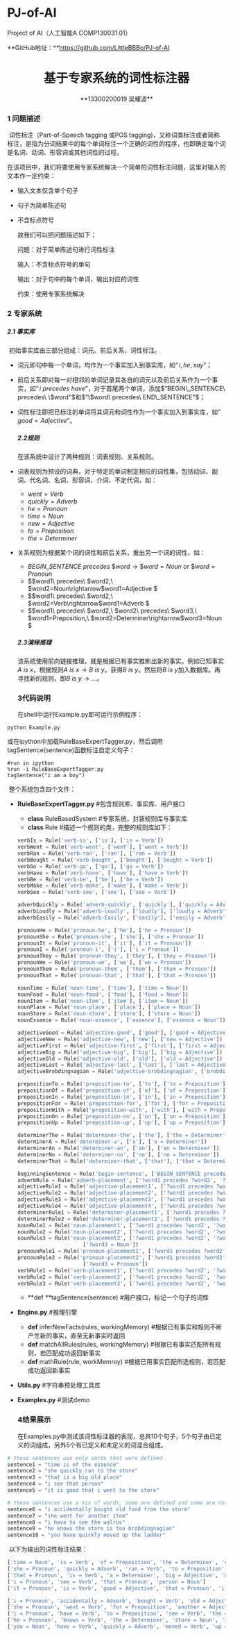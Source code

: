 # PJ-of-AI
Project of AI（人工智能A COMP130031.01）

**GitHub地址：**https://github.com/LittleBBBo/PJ-of-AI

# <center>基于专家系统的词性标注器</center>

<center>**13300200019 吴耀波**</center>

### 1	问题描述

​	词性标注（Part-of-Speech tagging 或POS tagging)，又称词类标注或者简称标注，是指为分词结果中的每个单词标注一个正确的词性的程序，也即确定每个词是名词、动词、形容词或其他词性的过程。

​	在该项目中，我们将要使用专家系统解决一个简单的词性标注问题，这里对输入的文本作一定约束：

- 输入文本仅含单个句子

- 句子为简单陈述句

- 不含标点符号

  故我们可以把问题描述如下：

  ​问题：对于简单陈述句进行词性标注

  ​输入：不含标点符号的单句

  ​输出：对于句中的每个单词，输出对应的词性

  ​约束：使用专家系统解决



### 2	专家系统

##### 2.1	事实库

​	初始事实库由三部分组成：词元、前后关系、词性标注。

- 词元即句中每一个单词，均作为一个事实加入到事实库，如$“i, he, say”$；

- 前后关系即对每一对相邻的单词记录其各自的词元以及前后关系作为一个事实，如$“i\ precedes\ have”$，对于首尾两个单词，添加$“BEGIN\_SENTENCE\ precedes\ \$word"$和$“\$word\ precedes\  END\_SENTENCE"$；

- 词性标注即把已标注的单词将其词元和词性作为一个事实加入到事实库，如$“good= Adjective”$。

  ##### 2.2规则

  ​在该系统中设计了两种规则：词表规则、关系规则。

- 词表规则为预设的词典，对于特定的单词制定相应的词性集，包括动词、副词、代名词、名词、形容词、介词、不定代词，如：

  - $went= Verb$
  - $quickly= Adverb$
  - $he= Pronoun$
  - $time= Noun$
  - $new=Adjective$
  - $to= Preposition$
  - $the= Determiner$

- 关系规则为根据某个词的词性和前后关系，推出另一个词的词性，如：

  - $BEGIN\_SENTENCE\ precedes\ \$word \rightarrow \$word=Noun\ or\ \$word=Pronoun$
  - $\$word1\ precedes\ \$word2,\ \$word2=Noun\rightarrow\$word1=Adjective $
  - $\$word1\ precedes\ \$word2,\ \$word2=Verb\rightarrow\$word1=Adverb $
  - $\$word1\ precedes\ \$word2,\ \$word2\ precedes\ \$word3,\ \$word1=Preposition,\ \$word2=Determiner\rightarrow\$word3=Noun $

  ##### 2.3演绎推理

  ​该系统使用前向链接推理，就是根据已有事实推断出新的事实。例如已知事实$A\ is\ x$，根据规则$A\ is\ x\rightarrow B\ is\ y$。获得$B\ is\ y$。然后将$B\ is\ y$加入数据库。再寻找新的规则，即$B\ is\ y \rightarrow ...$。

  ### 3代码说明

  ​在shell中运行Example.py即可运行示例程序：

```shell
python Example.py
```

​	或在ipython中加载RuleBaseExpertTagger.py，然后调用tagSentence(sentence)函数标注自定义句子：

```shell
#run in ipython
%run -i RuleBaseExpertTagger.py
tagSentence("i am a boy")
```

​	整个系统包含四个文件：

- **RuleBaseExpertTagger.py**  #包含规则库、事实库、用户接口

  - **class** RuleBasedSystem  #专家系统，封装规则库与事实库
  - **class** Rule  #描述一个规则的类，完整的规则库如下：

  ```python
  verbIs = Rule('verb-is', ['is'], ['is = Verb'])
  verbWent = Rule('verb-went', ['went'], ['went = Verb'])
  verbRan = Rule('verb-ran', ['ran'], ['ran = Verb'])
  verbBought = Rule('verb-bought', ['bought'], ['bought = Verb'])
  verbGo = Rule('verb-go', ['go'], ['go = Verb'])
  verbHave = Rule('verb-have', ['have'], ['have = Verb'])
  verbBe = Rule('verb-be', ['be'], ['be = Verb'])
  verbMake = Rule('verb-make', ['make'], ['make = Verb'])
  verbSee = Rule('verb-see', ['see'], ['see = Verb'])

  adverbQuickly = Rule('adverb-quickly', ['quickly'], ['quickly = Adverb'])
  adverbLoudly = Rule('adverb-loudly', ['loudly'], ['loudly = Adverb'])
  adverbEasily = Rule('adverb-Easily', ['easily'], ['easily = Adverb'])

  pronounHe = Rule('pronoun-he', ['he'], ['he = Pronoun'])
  pronounShe = Rule('pronoun-she', ['she'], ['she = Pronoun'])
  pronounIt = Rule('pronoun-it', ['it'], ['it = Pronoun'])
  pronounI = Rule('pronoun-i', ['i'], ['i = Pronoun'])
  pronounThey = Rule('pronoun-they', ['they'], ['they = Pronoun'])
  pronounWe = Rule('pronoun-we', ['we'], ['we = Pronoun'])
  pronounThem = Rule('pronoun-them', ['them'], ['them = Pronoun'])
  pronounThat = Rule('pronoun-that', ['that'], ['that = Pronoun'])

  nounTime = Rule('noun-time', ['time'], ['time = Noun'])
  nounFood = Rule('noun-food', ['food'], ['food = Noun'])
  nounItem = Rule('noun-item', ['item'], ['item = Noun'])
  nounPlace = Rule('noun-place', ['place'], ['place = Noun'])
  nounStore = Rule('noun-store', ['store'], ['store = Noun'])
  nounEssence = Rule('noun-essence', ['essence'], ['essence = Noun'])

  adjectiveGood = Rule('adjective-good', ['good'], ['good = Adjective'])
  adjectiveNew = Rule('adjective-new', ['new'], ['new = Adjective'])
  adjectiveFirst = Rule('adjective-first', ['first'], ['first = Adjective'])
  adjectiveBig = Rule('adjective-big', ['big'], ['big = Adjective'])
  adjectiveOld = Rule('adjective-old', ['old'], ['old = Adjective'])
  adjectiveLast = Rule('adjective-last', ['last'], ['last = Adjective'])
  adjectiveBrobdingnagian = Rule('adjective-brobdingnagian', ['brobdingnagian'], ['brobdingnagian = Adjective'])

  prepositionTo = Rule('preposition-to', ['to'], ['to = Preposition'])
  prepositionOf = Rule('preposition-of', ['of'], ['of = Preposition'])
  prepositionIn = Rule('preposition-in', ['in'], ['in = Preposition'])
  prepositionFor = Rule('preposition-for', ['for'], ['for = Preposition'])
  prepositionWith = Rule('preposition-with', ['with'], ['with = Preposition'])
  prepositionOn = Rule('preposition-on', ['on'], ['on = Preposition'])
  prepositionUp = Rule('preposition-up', ['up'], ['up = Preposition'])

  determinerThe = Rule('determiner-the', ['the'], ['the = Determiner'])
  determinerA = Rule('determiner-a', ['a'], ['a = Determiner'])
  determinerAn = Rule('determiner-an', ['an'], ['an = Determiner'])
  determinerNo = Rule('determiner-no', ['no'], ['no = Determiner'])
  determinerThat = Rule('determiner-that', ['that'], ['that = Determiner'])

  beginningSentence = Rule('begin-sentence', ['BEGIN_SENTENCE precedes ?word'], ['?word = Noun', '?word = Pronoun'])
  adverbRule = Rule('adverb-placement', ['?word1 precedes ?word2', '?word2 = Verb'], ['?word1 = Adverb'])
  adjectiveRule1 = Rule('adjective-placement1', ['?word1 precedes ?word2', '?word2 = Noun'], ['?word1 = Adjective'])
  adjectiveRule2 = Rule('adjective-placement2', ['?word1 precedes ?word2', '?word2 = Pronoun'], ['?word1 = Adjective'])
  adjectiveRule3 = Rule('adjective-placement3', ['?word1 precedes ?word2', '?word2 = Adjective'], ['?word1 = Adjective'])
  adjectiveRule4 = Rule('adjective-placement4', ['?word1 precedes ?word2', '?word1 = Verb'], ['?word2 = Adjective'])
  determinerRule1 = Rule('determiner-placement1', ['?word1 precedes ?word2', '?word2 = Noun'], ['?word1 = Determiner'])
  determinerRule2 = Rule('determiner-placement2', ['?word1 precedes ?word2', '?word2 = Pronoun'], ['?word1 = Determiner'])
  nounRule1 = Rule('noun-placement1', ['?word1 precedes ?word2', '?word1 = Determiner'], ['?word2 = Noun'])
  nounRule2 = Rule('noun-placement2', ['?word1 precedes ?word2', '?word2 = Verb'], ['?word1 = Noun'])
  nounRule3 = Rule('noun-placement3', ['?word1 precedes ?word2', '?word2 precedes ?word3', '?word1 = Preposition', '?word2 = Determiner'], \
                       ['?word3 = Noun'])
  pronounRule1 = Rule('pronoun-placement1', ['?word1 precedes ?word2', '?word2 = Verb'], ['?word1 = Pronoun'])
  pronounRule2 = Rule('pronoun-placement2', ['?word1 precedes ?word2', '?word2 precedes ?word3', '?word1 = Preposition', '?word2 = Determiner'], \
                       ['?word3 = Pronoun'])
  verbRule1 = Rule('verb-placement1', ['?word1 precedes ?word2', '?word1 = Noun'], ['?word2 = Verb'])
  verbRule2 = Rule('verb-placement2', ['?word1 precedes ?word2', '?word1 = Pronoun'], ['?word2 = Verb'])
  verbRule3 = Rule('verb-placement3', ['?word1 precedes ?word2', '?word2 = Preposition'], ['?word1 = Verb'])
  ```

  - **def **tagSentence(sentence)  #用户接口，标记一个句子的词性

- **Engine.py**  #推理引擎

  - **def** inferNewFacts(rules, workingMemory)  #根据已有事实和规则不断产生新的事实，直至无新事实时返回
  - **def** matchAllRules(rules, workingMemory)  #根据已有事实匹配所有规则，若匹配成功返回新事实
  - **def** mathRule(rule, workMemroy)  #根据已用事实匹配所选规则，若匹配成功返回新事实

- **Utils.py**  #字符串预处理工具库

- **Examples.py**  #测试demo

  ### 4结果展示

  ​在Examples.py中测试该词性标注器的表现，总共10个句子，5个句子由已定义的词组成，另外5个有已定义和未定义的词混合组成。

```python
# these sentences use only words that were defined
sentence1 = "time is of the essence"
sentence2 = "she quickly ran to the store"
sentence3 = "that is a big old place"
sentence4 = "i see that person"
sentence5 = "it is good that i went to the store"

# these sentences use a mix of words, some are defined and some are not
sentence6 = "i accidentally bought old food from the store"
sentence7 = "she went for another item"
sentence8 = "i have to see the walrus"
sentence9 = "he knows the store is too brobdingnagian"
sentence10 = "you have quickly moved up the ladder"
```

​	以下为输出的词性标注结果：

```python
['time = Noun', 'is = Verb', 'of = Preposition', 'the = Determiner', 'essence = Noun']
['she = Pronoun', 'quickly = Adverb', 'ran = Verb', 'to = Preposition', 'the = Determiner', 'store = Noun']
['that = Pronoun', 'is = Verb', 'a = Determiner', 'big = Adjective', 'old = Adjective', 'place = Noun']
['i = Pronoun', 'see = Verb', 'that = Pronoun', 'person = Noun']
['it = Pronoun', 'is = Verb', 'good = Adjective', 'that = Pronoun', 'i = Pronoun', 'went = Verb', 'to = Preposition', 'the = Determiner', 'store = Noun']

['i = Pronoun', 'accidentally = Adverb', 'bought = Verb', 'old = Adjective', 'food = Noun', 'from = Verb', 'the = Determiner', 'store = Noun']
['she = Pronoun', 'went = Verb', 'for = Preposition', 'another = Adjective', 'item = Noun']
['i = Pronoun', 'have = Verb', 'to = Preposition', 'see = Verb', 'the = Determiner', 'walrus = Noun']
['he = Pronoun', 'knows = Verb', 'the = Determiner', 'store = Noun', 'is = Verb', 'too = Adjective', 'brobdingnagian = Adjective']
['you = Noun', 'have = Verb', 'quickly = Adverb', 'moved = Verb', 'up = Preposition', 'the = Determiner', 'ladder = Noun']
```

